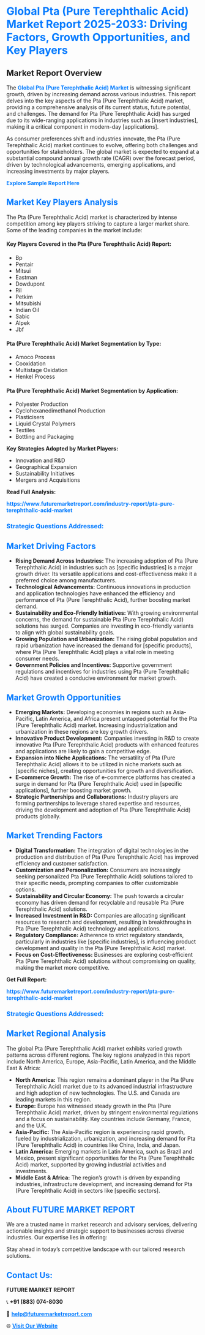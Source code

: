 <h1 style="color: #007BFF;">Global Pta (Pure Terephthalic Acid) Market Report 2025-2033: Driving Factors, Growth Opportunities, and Key Players</h1>

<section id="overview">
<h2>Market Report Overview</h2>
<p>The <a href="https://www.futuremarketreport.com/industry-report/pta-pure-terephthalic-acid-market" style="color: #007BFF; text-decoration: none;"><strong>Global Pta (Pure Terephthalic Acid) Market</strong></a> is witnessing significant growth, driven by increasing demand across various industries. This report delves into the key aspects of the Pta (Pure Terephthalic Acid) market, providing a comprehensive analysis of its current status, future potential, and challenges. The demand for Pta (Pure Terephthalic Acid) has surged due to its wide-ranging applications in industries such as [insert industries], making it a critical component in modern-day [applications].</p>
<p>As consumer preferences shift and industries innovate, the Pta (Pure Terephthalic Acid) market continues to evolve, offering both challenges and opportunities for stakeholders. The global market is expected to expand at a substantial compound annual growth rate (CAGR) over the forecast period, driven by technological advancements, emerging applications, and increasing investments by major players.</p>
</section>

<section id="overview">
<p><a href="https://www.futuremarketreport.com/request-sample/reportId=31203" style="color: #007BFF; text-decoration: none;"><strong>Explore Sample Report Here</strong></a></p>
</section>

<section id="key-players">
<h2 style="color: #007BFF;">Market Key Players Analysis</h2>
<p>The Pta (Pure Terephthalic Acid) market is characterized by intense competition among key players striving to capture a larger market share. Some of the leading companies in the market include:</p>
<h4>Key Players Covered in the Pta (Pure Terephthalic Acid) Report:</h4>
<ul><li>Bp</li><li>Pentair</li><li>Mitsui</li><li>Eastman</li><li>Dowdupont</li><li>Ril</li><li>Petkim</li><li>Mitsubishi</li><li>Indian Oil</li><li>Sabic</li><li>Alpek</li><li>Jbf</li></ul>
<h4>Pta (Pure Terephthalic Acid) Market Segmentation by Type:</h4>
<ul><li>Amoco Process</li><li>Cooxidation</li><li>Multistage Oxidation</li><li>Henkel Process</li></ul>

<h4>Pta (Pure Terephthalic Acid) Market Segmentation by Application:</h4>
<ul><li>Polyester Production</li><li>Cyclohexanedimethanol Production</li><li>Plasticisers</li><li>Liquid Crystal Polymers</li><li>Textiles</li><li>Bottling and Packaging</li></ul>
<p><strong>Key Strategies Adopted by Market Players:</strong></p>
<ul>
<li>Innovation and R&D</li>
<li>Geographical Expansion</li>
<li>Sustainability Initiatives</li>
<li>Mergers and Acquisitions</li>
</ul>
</section>

<section>
<p><strong>Read Full Analysis: </strong></p><a href="https://www.futuremarketreport.com/industry-report/pta-pure-terephthalic-acid-market" style="color: #007BFF; text-decoration: none;"><strong>https://www.futuremarketreport.com/industry-report/pta-pure-terephthalic-acid-market</strong></a>
<h3 style="color: #007BFF;">Strategic Questions Addressed:</h3>
</section>

<section id="driving-factors">
<h2 style="color: #007BFF;">Market Driving Factors</h2>
<ul>
<li><strong>Rising Demand Across Industries:</strong> The increasing adoption of Pta (Pure Terephthalic Acid) in industries such as [specific industries] is a major growth driver. Its versatile applications and cost-effectiveness make it a preferred choice among manufacturers.</li>
<li><strong>Technological Advancements:</strong> Continuous innovations in production and application technologies have enhanced the efficiency and performance of Pta (Pure Terephthalic Acid), further boosting market demand.</li>
<li><strong>Sustainability and Eco-Friendly Initiatives:</strong> With growing environmental concerns, the demand for sustainable Pta (Pure Terephthalic Acid) solutions has surged. Companies are investing in eco-friendly variants to align with global sustainability goals.</li>
<li><strong>Growing Population and Urbanization:</strong> The rising global population and rapid urbanization have increased the demand for [specific products], where Pta (Pure Terephthalic Acid) plays a vital role in meeting consumer needs.</li>
<li><strong>Government Policies and Incentives:</strong> Supportive government regulations and incentives for industries using Pta (Pure Terephthalic Acid) have created a conducive environment for market growth.</li>
</ul>
</section>

<section id="growth-opportunities">
<h2 style="color: #007BFF;">Market Growth Opportunities</h2>
<ul>
<li><strong>Emerging Markets:</strong> Developing economies in regions such as Asia-Pacific, Latin America, and Africa present untapped potential for the Pta (Pure Terephthalic Acid) market. Increasing industrialization and urbanization in these regions are key growth drivers.</li>
<li><strong>Innovative Product Development:</strong> Companies investing in R&D to create innovative Pta (Pure Terephthalic Acid) products with enhanced features and applications are likely to gain a competitive edge.</li>
<li><strong>Expansion into Niche Applications:</strong> The versatility of Pta (Pure Terephthalic Acid) allows it to be utilized in niche markets such as [specific niches], creating opportunities for growth and diversification.</li>
<li><strong>E-commerce Growth:</strong> The rise of e-commerce platforms has created a surge in demand for Pta (Pure Terephthalic Acid) used in [specific applications], further boosting market growth.</li>
<li><strong>Strategic Partnerships and Collaborations:</strong> Industry players are forming partnerships to leverage shared expertise and resources, driving the development and adoption of Pta (Pure Terephthalic Acid) products globally.</li>
</ul>
</section>

<section id="trending-factors">
<h2 style="color: #007BFF;">Market Trending Factors</h2>
<ul>
<li><strong>Digital Transformation:</strong> The integration of digital technologies in the production and distribution of Pta (Pure Terephthalic Acid) has improved efficiency and customer satisfaction.</li>
<li><strong>Customization and Personalization:</strong> Consumers are increasingly seeking personalized Pta (Pure Terephthalic Acid) solutions tailored to their specific needs, prompting companies to offer customizable options.</li>
<li><strong>Sustainability and Circular Economy:</strong> The push towards a circular economy has driven demand for recyclable and reusable Pta (Pure Terephthalic Acid) solutions.</li>
<li><strong>Increased Investment in R&D:</strong> Companies are allocating significant resources to research and development, resulting in breakthroughs in Pta (Pure Terephthalic Acid) technology and applications.</li>
<li><strong>Regulatory Compliance:</strong> Adherence to strict regulatory standards, particularly in industries like [specific industries], is influencing product development and quality in the Pta (Pure Terephthalic Acid) market.</li>
<li><strong>Focus on Cost-Effectiveness:</strong> Businesses are exploring cost-efficient Pta (Pure Terephthalic Acid) solutions without compromising on quality, making the market more competitive.</li>
</ul>
</section>

<section>
<p><strong>Get Full Report: </strong></p><a href="https://www.futuremarketreport.com/industry-report/pta-pure-terephthalic-acid-market" style="color: #007BFF; text-decoration: none;"><strong>https://www.futuremarketreport.com/industry-report/pta-pure-terephthalic-acid-market</strong></a>
<h3 style="color: #007BFF;">Strategic Questions Addressed:</h3>
</section>


<section id="regional-analysis">
<h2 style="color: #007BFF;">Market Regional Analysis</h2>
<p>The global Pta (Pure Terephthalic Acid) market exhibits varied growth patterns across different regions. The key regions analyzed in this report include North America, Europe, Asia-Pacific, Latin America, and the Middle East & Africa:</p>
<ul>
<li><strong>North America:</strong> This region remains a dominant player in the Pta (Pure Terephthalic Acid) market due to its advanced industrial infrastructure and high adoption of new technologies. The U.S. and Canada are leading markets in this region.</li>
<li><strong>Europe:</strong> Europe has witnessed steady growth in the Pta (Pure Terephthalic Acid) market, driven by stringent environmental regulations and a focus on sustainability. Key countries include Germany, France, and the U.K.</li>
<li><strong>Asia-Pacific:</strong> The Asia-Pacific region is experiencing rapid growth, fueled by industrialization, urbanization, and increasing demand for Pta (Pure Terephthalic Acid) in countries like China, India, and Japan.</li>
<li><strong>Latin America:</strong> Emerging markets in Latin America, such as Brazil and Mexico, present significant opportunities for the Pta (Pure Terephthalic Acid) market, supported by growing industrial activities and investments.</li>
<li><strong>Middle East & Africa:</strong> The region’s growth is driven by expanding industries, infrastructure development, and increasing demand for Pta (Pure Terephthalic Acid) in sectors like [specific sectors].</li>
</ul>
</section>

<footer>
<h2 style="color: #007BFF;">About FUTURE MARKET REPORT</h2>
<p>We are a trusted name in market research and advisory services, delivering actionable insights and strategic support to businesses across diverse industries. Our expertise lies in offering:</p>

<p>Stay ahead in today’s competitive landscape with our tailored research solutions.</p>

<h2 style="color: #007BFF;">Contact Us:</h2>
<p><strong>FUTURE MARKET REPORT</strong></p>
<p>📞 <strong>+91 (883) 074-8030</strong></p>
<p>📧 <strong><a href="mailto:help@futuremarketreport.com" style="color: #007BFF;">help@futuremarketreport.com</a></strong></p>
<p>🌐 <strong><a href="https://www.futuremarketreport.com/" style="color: #007BFF;">Visit Our Website</a></strong></p>
</footer>
